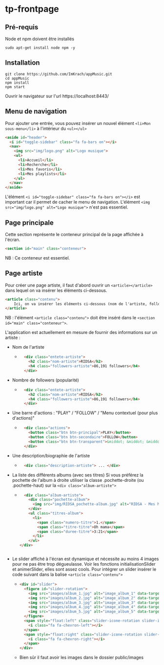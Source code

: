 # tp-frontpage

## Pré-requis

Node et npm doivent être installés
```
sudo apt-get install node npm -y
```

## Installation

```
git clone https://github.com/ImKrach/appMusic.git
cd appMusic
npm install
npm start
```
Ouvrir le navigateur sur l'url https://localhost:8443/

## Menu de navigation

Pour ajouter une entrée, vous pouvez insérer un nouvel élément `<li>Mon sous-menu</li>` à l'intérieur du `<ul></ul>`
```html
<aside id="header">
  <i id="toggle-sidebar" class="fa fa-bars on"></i>
  <nav>
    <img src="img/logo.png" alt="Logo musique">
    <ul>
      <li>Accueil</li>
      <li>Recherche</li>
      <li>Mes favoris</li>
      <li>Mes playlists</li>
    </ul>
  </nav>
</aside>
```
L'élément `<i id="toggle-sidebar" class="fa fa-bars on"></i>` est important car il permet de cacher le menu de navigation.
L'élément `<img src="img/logo.png" alt="Logo musique">` n'est pas essentiel.

## Page principale

Cette section représente le conteneur principal de la page affichée à l'écran.
```html
<section id="main" class="conteneur">
```
NB : Ce conteneur est essentiel.

## Page artiste

Pour créer une page artiste, il faut d'abord ouvrir un `<article></article>` dans lequel on va insérer les éléments ci-dessous.
```html
<article class="contenu">
	Ici, on va insérer les éléments ci-dessous (nom de l'artiste, followers, barre d'actions, biographie, discographie, slider) dans des <div> qui possède différentes classes.
</article>
```
NB : l'élément `<article class="contenu">` doit être inséré dans le `<section id="main" class="conteneur">`.

L'application est actuellement en mesure de fournir des informations sur un artiste :

* Nom de l'artiste
	* ```html
		<div class="entete-artiste">
          <h2 class="nom-artiste">RIDSA</h2>
          <h4 class="followers-artiste">86,191 followers</h4>
        </div>
      ```
* Nombre de followers (popularité)
	* ```html
		<div class="entete-artiste">
          <h2 class="nom-artiste">RIDSA</h2>
          <h4 class="followers-artiste">86,191 followers</h4>
        </div>
      ```
* Une barre d'actions : "PLAY" / "FOLLOW" / "Menu contextuel (pour plus d'actions)"
	* ```html
		<div class="actions">
          <button class="btn btn-principal">PLAY</button>
          <button class="btn btn-secondaire">FOLLOW</button>
          <button class="btn btn-transparent">&middot; &middot; &middot;</button>
        </div>
      ```
* Une description/biographie de l'artiste
	* ```html
		<div class="description-artiste"> ... </div>
      ```
* La liste des différents albums (avec ses titres)
Si vous préférez la pochette de l'album à droite utiliser la classe .pochette-droite (ou .pochette-haut) sur la `<div class="album-artiste">`
	* ```html
		<div class="album-artiste">
          <div class="pochette-album">
            <img src="img/RIDSA_pochette-album.jpg" alt="RIDSA - Mes histoires">
          </div>
          <ul class="titres-album">
            <li>
              <span class="numero-titre">1.</span>
              <span class="titre-titre">Oh mama</span>
              <span class="duree-titre">3:21</span>
            </li>
          </ul>
      </div>
    ```

* Le slider affiché à l'écran est dynamique et nécessite au moins 4 images pour ne pas être trop dégueulasse. Voir les fonctions initialisationSlider et animerSlider, elles sont assez cools. Pour intégrer un slider insérer le code suivant dans la balise `<article class="contenu">`
  * ```html
    <div id="slider">
      <figure id="slider-rotation">
        <img src="images/album_1.jpg" alt="image_album_1" data-target="#album_1">
        <img src="images/album_2.jpg" alt="image_album_2" data-target="#album_2">
        <img src="images/album_3.jpg" alt="image_album_3" data-target="#album_3">
        <img src="images/album_4.jpg" alt="image_album_4" data-target="#album_4">
        <img src="images/album_5.jpg" alt="image_album_5" data-target="#album_5">
      </figure>
      <span style="float:left" class="slider-icone-rotation slider-icone-rotation-left" onclick="animerSlider('avant')">
        <i class="fa fa-chevron-left"></i>
      </span>
      <span style="float:right" class="slider-icone-rotation slider-icone-rotation-right" onclick="animerSlider('apres')">
        <i class="fa fa-chevron-right"></i>
      </span>
    </div>
    ```
  * Bien sûr il faut avoir les images dans le dossier public/images
